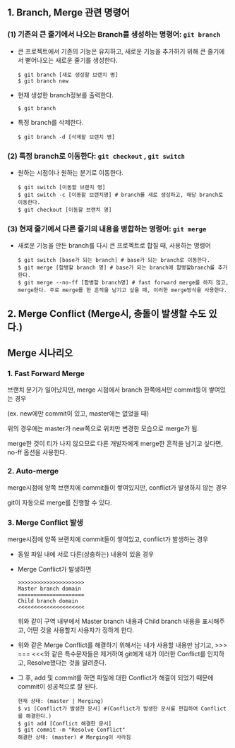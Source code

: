 ## 1. Branch, Merge 관련 명령어

### (1) 기존의 큰 줄기에서 나오는 Branch를 생성하는 명령어: `git branch`

- 큰 프로젝트에서 기존의 기능은 유지하고, 새로운 기능을 추가하기 위해 큰 줄기에서 뻗어나오는 새로운 줄기를 생성한다.

  ``` shell
  $ git branch [새로 생성할 브랜치 명]
  $ git branch new
  ```

- 현재 생성한 branch정보를 출력한다.

  ```shell
  $ git branch
  ```

- 특정 branch를 삭제한다.

  ```shell
  $ git branch -d [삭제할 브랜치 명]
  ```

  

### (2) 특정 branch로 이동한다: `git checkout` , `git switch`

- 원하는 시점이나 원하는 분기로 이동한다.

  ```shell
  $ git switch [이동할 브랜치 명]
  $ git switch -c [이동할 브랜치명] # branch를 새로 생성하고, 해당 branch로 이동한다.
  $ git checkout [이동할 브랜치 명]
  ```

  

### (3) 현재 줄기에서 다른 줄기의 내용을 병합하는 명령어: `git merge`

- 새로운 기능을 만든 branch를 다시 큰 프로젝트로 합칠 때, 사용하는 명령어

  ```shell
  $ git switch [base가 되는 branch] # base가 되는 branch로 이동한다.
  $ git merge [합병할 branch 명] # base가 되는 branch에 합병할branch를 추가한다.
  $ git merge --no-ff [합병할 branch명] # fast forward merge를 하지 않고, merge한다. 주로 merge를 한 흔적을 남기고 싶을 때, 이러한 merge방식을 사용한다.
  ```

  

## 2. Merge Conflict (Merge시, 충돌이 발생할 수도 있다.)

## Merge 시나리오

### 1. Fast Forward Merge

브랜치 분기가 일어났지만, merge 시점에서 branch 한쪽에서만 commit등이 쌓여있는 경우

(ex. new에만 commit이 있고, master에는 없었을 때)

위의 경우에는 master가 new쪽으로 위치만 변경한 모습으로 merge가 됨.

merge한 것이 티가 나지 않으므로 다른 개발자에게 merge한 흔적을 남기고 싶다면, no-ff 옵션을 사용한다.



### 2. Auto-merge

merge시점에 양쪽 브랜치에 commit들이 쌓여있지만, conflict가 발생하지 않는 경우

git이 자동으로 merge를 진행할 수 있다.



### 3. Merge Conflict 발생

merge시점에 양쪽 브랜치에 commit들이 쌓여있고, conflict가 발생하는 경우

- 동일 파일 내에 서로 다른(상충하는) 내용이 있을 경우

- Merge Conflict가 발생하면

  ```
  >>>>>>>>>>>>>>>>>>>>>
  Master branch domain
  =====================
  Child branch domain
  <<<<<<<<<<<<<<<<<<<<<
  ```

  위와 같이 구역 내부에서 Master branch 내용과 Child branch 내용을 표시해주고, 어떤 것을 사용할지 사용자가 정하게 한다.

- 위와 같은 Merge Conflict를 해결하기 위해서는 내가 사용할 내용만 남기고, >>> === <<<와 같은 특수문자들은 제거하여 git에게 내가 이러한 Conflict를 인지하고, Resolve했다는 것을 알려준다.

- 그 후, add 및 commit를 하면 파일에 대한 Conflict가 해결이 되었기 때문에 commit이 성공적으로 잘 된다.

  ```shell
  현재 상태: (master | Merging)
  $ vi [Conflict가 발생한 문서] #(Conflict가 발생한 문서를 편집하여 Conflict를 해결한다.)
  $ git add [Conflict 해결한 문서]
  $ git commit -m "Resolve Conflict"
  해결한 상태: (master) # Merging이 사라짐
  ```

  